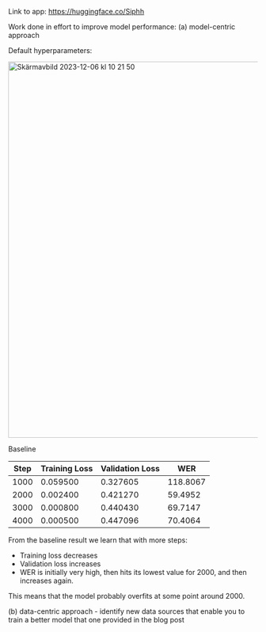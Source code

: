 Link to app: https://huggingface.co/Siphh


Work done in effort to improve model performance: 
(a) model-centric approach 


Default hyperparameters:

<img width="760" alt="Skärmavbild 2023-12-06 kl  10 21 50" src="https://github.com/rogoran/id2223_lab2/assets/98389590/5d7210e0-2ac1-4613-83be-188a3d60114e">

Baseline

| Step | Training Loss | Validation Loss | WER       |
|------|---------------|------------------|-----------|
| 1000 | 0.059500      | 0.327605         | 118.8067  |
| 2000 | 0.002400      | 0.421270         | 59.4952   |
| 3000 | 0.000800      | 0.440430         | 69.7147   |
| 4000 | 0.000500      | 0.447096         | 70.4064   |


From the baseline result we learn that with more steps:
- Training loss decreases
- Validation loss increases
- WER is initially very high, then hits its lowest value for 2000, and then increases again.

This means that the model probably overfits at some point around 2000.



(b) data-centric approach - identify new data sources that enable you to train a better model that one provided in the blog post

